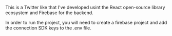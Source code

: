This is a Twitter like that I've developed usint the React open-source library ecosystem and Firebase for the backend.

In order to run the project, you will need to create a firebase project and add the connection SDK keys to the .env file.
